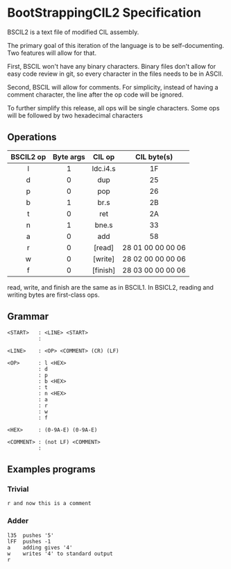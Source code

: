 BootStrappingCIL2 Specification
===============================

BSCIL2 is a text file of modified CIL assembly.

The primary goal of this iteration of the language is to be self-documenting. Two features will allow for that.

First, BSCIL won't have any binary characters. 
Binary files don't allow for easy code review in git, so every character in the files needs to be in ASCII.

Second, BSCIL will allow for comments.
For simplicity, instead of having a comment character, the line after the op code will be ignored.

To further simplify this release, all ops will be single characters.
Some ops will be followed by two hexadecimal characters 

Operations
----------

| BSCIL2 op | Byte args |  CIL op  | CIL byte(s)       |
|:---------:|:---------:|:--------:|:-----------------:|
|    l      |     1     | ldc.i4.s |       1F          |
|    d      |     0     | dup      |       25          |
|    p      |     0     | pop      |       26          |
|    b      |     1     | br.s     |       2B          |
|    t      |     0     | ret      |       2A          |
|    n      |     1     | bne.s    |       33          |
|    a      |     0     | add      |       58          |
|    r      |     0     | [read]   | 28 01 00 00 00 06 |
|    w      |     0     | [write]  | 28 02 00 00 00 06 |
|    f      |     0     | [finish] | 28 03 00 00 00 06 |

read, write, and finish are the same as in BSCIL1.
In BSICL2, reading and writing bytes are first-class ops.

Grammar
-------

```
<START>   : <LINE> <START>
          :
          
<LINE>    : <OP> <COMMENT> (CR) (LF)
         
<OP>      : l <HEX>
          : d
          : p
          : b <HEX>
          : t
          : n <HEX>
          : a
          : r
          : w
          : f

<HEX>     : (0-9A-E) (0-9A-E)

<COMMENT> : (not LF) <COMMENT>
          :
```

Examples programs
-----------------

### Trivial

```
r and now this is a comment
```

### Adder

```
l35  pushes '5'
lFF  pushes -1
a    adding gives '4'
w    writes '4' to standard output
r
```
